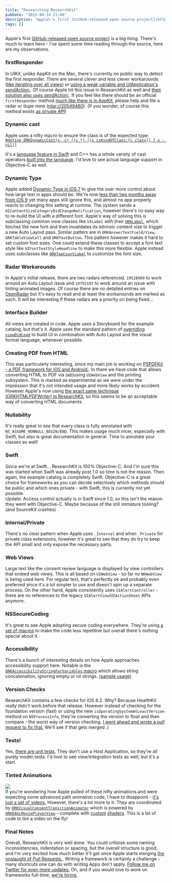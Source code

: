 ```yaml
---
title: "Researching ResearchKit"
pubDate: "2015-04-14 21:46"
description: "Apple\'s first [GitHub-released open source project](https://github.com/ResearchKit/ResearchKit/) is a big thing. There\'s much to learn here - I\'ve ..."
tags: []
---
```


Apple's first [GitHub-released open source project](https://github.com/ResearchKit/ResearchKit/) is a big thing. There's much to learn here - I've spent some time reading through the source, here are my observations.

### firstResponder
In UIKit, unlike AppKit on the Mac, there's currently no public way to detect the first responder. There are several clever and less clever workarounds ([like iterating over all views](https://gist.github.com/steipete/8737196)) or [using a weak variable and UIApplication's sendAction:](http://stackoverflow.com/questions/5029267/is-there-any-way-of-asking-an-ios-view-which-of-its-children-has-first-responder/14135456#14135456). Of course Apple hit this issue in ResearchKit as well and [their solution also uses sendAction:](https://github.com/ResearchKit/ResearchKit/blob/master/ResearchKit/Common/UIApplication+ResearchKit.m#L37). If you feel like there should be an official `firstResponder` method [much like there is in AppKit](https://developer.apple.com/library/mac/documentation/Cocoa/Reference/ApplicationKit/Classes/NSWindow_Class/#//apple_ref/occ/instm/NSWindow/firstResponder), please help and file a radar or dupe mine ([rdar://20549460](http://openradar.appspot.com/20549460)). (If you wonder, of course this method exists [as private API](https://github.com/nst/iOS-Runtime-Headers/blob/e578efc846bd46a2d24a4fdd033cdc582323ccec/Frameworks/UIKit.framework/UIResponder.h#L82))

### Dynamic cast
Apple uses a nifty macro to ensure the class is of the expected type:<br>
[`#define ORKDynamicCast(x, c) ((c *) ([x isKindOfClass:[c class]] ? x : nil))`](https://github.com/ResearchKit/ResearchKit/blob/9c75263ac5d96ae88bbc6a73c56d43952882affa/ResearchKit/Common/ORKDefines_Private.h#L40)

It's a [language feature in Swift](https://developer.apple.com/library/ios/documentation/Swift/Conceptual/Swift_Programming_Language/TypeCasting.html) and C++ has a whole variety of cast operators [built into the language](http://stackoverflow.com/questions/28002/regular-cast-vs-static-cast-vs-dynamic-cast). I'd love to see actual language support in Objective-C as well.

### Dynamic Type
Apple added [Dynamic Type in iOS 7](https://developer.apple.com/library/ios/documentation/StringsTextFonts/Conceptual/TextAndWebiPhoneOS/CustomTextProcessing/CustomTextProcessing.html#//apple_ref/doc/uid/TP40009542-CH4-SW65) to give the user more control about how large text in apps should be. We're now [less than two months away from iOS 9](https://developer.apple.com/wwdc/) yet many apps still ignore this, and almost no app properly reacts to changing this setting at runtime. The system sends a `UIContentSizeCategoryDidChangeNotification`, however there's no easy way to re-build the UI with a different font. Apple's way of solving this is subclassing common view classes like `UILabel` with their [`ORKLabel`](https://github.com/ResearchKit/ResearchKit/blob/9c75263ac5d96ae88bbc6a73c56d43952882affa/ResearchKit/Common/ORKLabel.m#L70-74), which fetches the new font and then invalidates its intrinsic content size to trigger a new Auto Layout pass. Similar patters are in `ORKAnswerTextField/View`, `ORKTableViewCell` and `ORKTextButton`. This pattern however makes it hard to set custom font sizes. One could extend these classes to accept a font text style like `UIFontTextStyleHeadline` to make this more flexible. Apple instead uses subclasses like [`ORKTapCountLabel`](https://github.com/ResearchKit/ResearchKit/blob/9c75263ac5d96ae88bbc6a73c56d43952882affa/ResearchKit/Common/ORKTapCountLabel.m#L36) to customize the font size.

### Radar Workarounds
In Apple's initial release, there are two radars referenced. `19528969` to work around an Auto Layout issue and `19792197` to work around an issue with tinting animated images. Of course there are no detailed entries on [OpenRadar](http://openradar.appspot.com/19792197) but it's easy to read and at least the workarounds are marked as such. It will be interesting if these radars are a priority on being fixed...

### Interface Builder
All views are created in code. Apple uses a Storyboard for the example catalog, but that's it. Apple uses the standard pattern of [overriding `viewDidLoad`](https://github.com/ResearchKit/ResearchKit/blob/9c75263ac5d96ae88bbc6a73c56d43952882affa/ResearchKit/Consent/ORKConsentReviewController.m#L68-108) to build UI in combination with Auto Layout and the visual format language, whenever possible.

### Creating PDF from HTML
This was particularly interesting, since my main job is working on [PSPDFKit - a PDF framework for iOS and Android.](https://pspdfkit.com). In there we have code that allows converting HTML to PDF via (ab)using `UIWebView` and the printing subsystem. This is marked as experimental as we were under the impression that it's not intended usage and more likely works by accident. However Apple's now using [the exact same technique (ORKHTMLPDFWriter) in ResearchKit](https://github.com/ResearchKit/ResearchKit/blob/9c75263ac5d96ae88bbc6a73c56d43952882affa/ResearchKit/Common/ORKHTMLPDFWriter.m), so this seems to be an acceptable way of converting HTML documents.

### Nullability
It's really great to see that every class is fully annotated with `NS_ASSUME_NONNULL_BEGIN/END`. This makes usage much nicer, especially with Swift, but also is great documentation in general. Time to annotate your classes as well!

### Swift
Since we're at Swift... ResearchKit is 100% Objective-C. And I'm sure this was started when Swift was already post 1.0 so time is not the reason. Then again, the example catalog is completely Swift. Objective-C is a great choice for frameworks as you can decide selectively which methods should be public and which ones private - with Swift, this is currently not yet possible.<br>
Update: Access control actually is in Swift since 1.0, so this isn't the reason they went with Objective-C. Maybe because of the still immature tooling? (and SourceKit crashes)

### Internal/Private
There's no clear pattern when Apple uses `_Internal` and when `_Private` for private class extensions, however it's great to see that they do try to keep the API small and only expose the necessary parts.

### Web Views
Large text like the consent review language is displayed by view controllers that embed web views. This is all based on `UIWebView` - so far no `WKWebView` is being used here. For regular text, that's perfectly ok and probably even preferred since it's a lot simpler to use and doesn't spin up a separate process. On the other hand, Apple consistently uses `UIAlertController` - there are no references to the legacy `UIAlertView`/`UIActionSheet` APIs anymore.

### NSSecureCoding
It's great to see Apple adopting secure coding everywhere. They're using [a set of macros](https://github.com/ResearchKit/ResearchKit/blob/9c75263ac5d96ae88bbc6a73c56d43952882affa/ResearchKit/Common/ORKHelpers.h#L57-88) to make the code less repetitive but overall there's nothing special about it.

### Accessibility
There's a bunch of interesting details on how Apple approaches accessibility support here. Notable is the [`ORKAccessibilityStringForVariables` macro](https://github.com/ResearchKit/ResearchKit/blob/9c75263ac5d96ae88bbc6a73c56d43952882affa/ResearchKit/Accessibility/ORKAccessibilityFunctions.m#L69-88) which allows string concatenation, ignoring empty or nil strings. [(sample usage)](https://github.com/ResearchKit/ResearchKit/blob/9c75263ac5d96ae88bbc6a73c56d43952882affa/ResearchKit/ActiveTasks/ORKAudioContentView.m#L378)

### Version Checks
ResearchKit contains a few checks for iOS 8.2. Why? Because HealthKit really didn't work before that release. However instead of checking for the foundation version (fast) or using the new `isOperatingSystemAtLeastVersion` method on `NSProcessInfo`, they're converting the version to float and then compare - the worst way of version checking. [I went ahead and wrote a pull request to fix that.](https://github.com/ResearchKit/ResearchKit/pull/13) We'll see if that gets merged :)

### Tests! 
Yes, [there are unit tests](https://github.com/ResearchKit/ResearchKit/blob/9c75263ac5d96ae88bbc6a73c56d43952882affa/ResearchKitTests/ORKRecorderTests.m). They don't use a Host Application, so they're all purely model-tests. I'd love to see view/integration tests as well, but it's a start.

### Tinted Animations
<img src="/images/posts/researchkit-animations.gif"><br>
If you're wondering how Apple pulled of these nifty animations and were expecting some advanced path animation code, I have to disappoint - [it's just a set of videos.](https://github.com/ResearchKit/ResearchKit/tree/9c75263ac5d96ae88bbc6a73c56d43952882affa/ResearchKit/Animations/phone%403x) However, there's a lot more to it. They are coordinated by [`ORKVisualConsentTransitionAnimator`](https://github.com/ResearchKit/ResearchKit/blob/9c75263ac5d96ae88bbc6a73c56d43952882affa/ResearchKit/Consent/ORKVisualConsentTransitionAnimator.m) which is powered by [`ORKEAGLMoviePlayerView`](https://github.com/ResearchKit/ResearchKit/blob/9c75263ac5d96ae88bbc6a73c56d43952882affa/ResearchKit/Consent/ORKEAGLMoviePlayerView.h) - complete with [custom](https://github.com/ResearchKit/ResearchKit/blob/9c75263ac5d96ae88bbc6a73c56d43952882affa/ResearchKit/Consent/MovieTintShader.fsh) [shaders](https://github.com/ResearchKit/ResearchKit/blob/9c75263ac5d96ae88bbc6a73c56d43952882affa/ResearchKit/Consent/MovieTintShader.vsh). This is a lot of code to tint a video on the fly!

### Final Notes
Overall, ResearchKit is very well done. You could critizise some naming inconsistencies, indentation or spacing, but the overall structure is good, and I'm very excited how much better it'll get once Apple starts merging [the onslaught of Pull Requests.](https://github.com/ResearchKit/ResearchKit/pulls). Writing a framework is certainly a challenge - many shortcuts one can do with writing Apps don't apply. [Follow me on Twitter for even more updates.](https://twitter.com/steipete) Oh, and if you would love to work on frameworks full-time, [we're hiring.](https://pspdfkit.com/jobs)